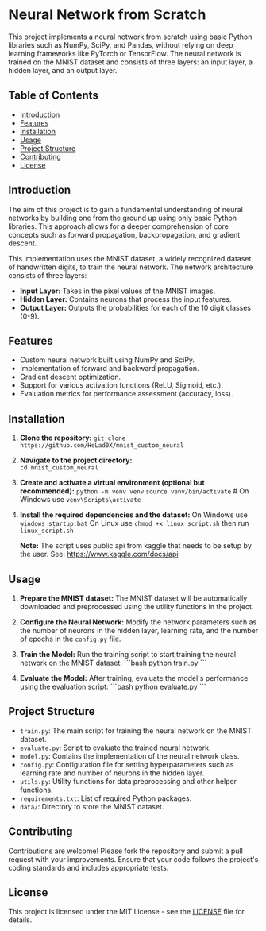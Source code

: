 
# Neural Network from Scratch

This project implements a neural network from scratch using basic Python libraries such as NumPy, SciPy, and Pandas, without relying on deep learning frameworks like PyTorch or TensorFlow. The neural network is trained on the MNIST dataset and consists of three layers: an input layer, a hidden layer, and an output layer.

## Table of Contents
- [Introduction](#introduction)
- [Features](#features)
- [Installation](#installation)
- [Usage](#usage)
- [Project Structure](#project-structure)
- [Contributing](#contributing)
- [License](#license)

## Introduction

The aim of this project is to gain a fundamental understanding of neural networks by building one from the ground up using only basic Python libraries. This approach allows for a deeper comprehension of core concepts such as forward propagation, backpropagation, and gradient descent.

This implementation uses the MNIST dataset, a widely recognized dataset of handwritten digits, to train the neural network. The network architecture consists of three layers:
- **Input Layer:** Takes in the pixel values of the MNIST images.
- **Hidden Layer:** Contains neurons that process the input features.
- **Output Layer:** Outputs the probabilities for each of the 10 digit classes (0-9).

## Features

- Custom neural network built using NumPy and SciPy.
- Implementation of forward and backward propagation.
- Gradient descent optimization.
- Support for various activation functions (ReLU, Sigmoid, etc.).
- Evaluation metrics for performance assessment (accuracy, loss).

## Installation

1. **Clone the repository:**
    `git clone https://github.com/HeLad0X/mnist_custom_neural`

3. **Navigate to the project directory:**\
    `cd mnist_custom_neural`

4. **Create and activate a virtual environment (optional but recommended):**
    `python -m venv venv`
    `source venv/bin/activate`  # On Windows use `venv\Scripts\activate`

6. **Install the required dependencies and the dataset:**
    On Windows use `windows_startup.bat`
    On Linux use `chmod +x linux_script.sh` then run `linux_script.sh`
    
    **Note:** The script uses public api from kaggle that needs to be setup by the user.
    See: https://www.kaggle.com/docs/api

## Usage

1. **Prepare the MNIST dataset:**
   The MNIST dataset will be automatically downloaded and preprocessed using the utility functions in the project.

2. **Configure the Neural Network:**
   Modify the network parameters such as the number of neurons in the hidden layer, learning rate, and the number of epochs in the `config.py` file.

3. **Train the Model:**
   Run the training script to start training the neural network on the MNIST dataset:
    \`\`\`bash
    python train.py
    \`\`\`

4. **Evaluate the Model:**
   After training, evaluate the model's performance using the evaluation script:
    \`\`\`bash
    python evaluate.py
    \`\`\`

## Project Structure

- `train.py`: The main script for training the neural network on the MNIST dataset.
- `evaluate.py`: Script to evaluate the trained neural network.
- `model.py`: Contains the implementation of the neural network class.
- `config.py`: Configuration file for setting hyperparameters such as learning rate and number of neurons in the hidden layer.
- `utils.py`: Utility functions for data preprocessing and other helper functions.
- `requirements.txt`: List of required Python packages.
- `data/`: Directory to store the MNIST dataset.

## Contributing

Contributions are welcome! Please fork the repository and submit a pull request with your improvements. Ensure that your code follows the project's coding standards and includes appropriate tests.

## License

This project is licensed under the MIT License - see the [LICENSE](LICENSE) file for details.
